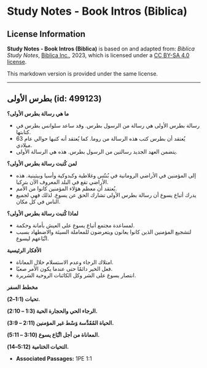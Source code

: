 # Study Notes - Book Intros (Biblica)

## License Information

**Study Notes - Book Intros (Biblica)** is based on and adapted from: _Biblica Study Notes_, [Biblica Inc.](https://www.biblica.com/), 2023, which is licensed under a [CC BY-SA 4.0 license](https://creativecommons.org/licenses/by-sa/4.0/legalcode.en).

This markdown version is provided under the same license.



--------------------------------

## بطرس الأولى (id: 499123)

**ما هي رسالة بطرس الأولى؟**

* رسالة بطرس الأولى هي رسالة من الرسول بطرس. وقد ساعد سلوانس بطرس في كتابتها.
* يُعتقد أن بطرس كتب هذه الرسالة من روما. كما يُعتقد أنه كتبها حوالي عام 63 ميلادي.
* يتضمن العهد الجديد رسالتين من الرسول بطرس. هذه هي الرسالة الأولى.

**لمن كُتبت رسالة بطرس الأولى؟**

* إلى المؤمنين في الأراضي الرومانية في بُنتُس وغلاطية وكبدوكية وأسيا وبيثينية. هذه الأراضي تقع في البلد المعروف الآن بتركيا.
* يُعتقد أن معظم هؤلاء المؤمنين كانوا من الأمم.
* يدرك أتباع يسوع أن رسالة بطرس الأولى تشارك الحق عن يسوع. لذلك فهي لجميع الناس في كل مكان.

**لماذا كُتبت رسالة بطرس الأولى؟**

* لمساعدة مجتمع أتباع يسوع على العيش بأمانة وحكمة.
* لتشجيع المؤمنين الذين كانوا يعانون ويتعرضون للمعاملة السيئة والاضطهاد بسبب اتِّبَاعهم ليسوع.

**الأفكار الرئيسية**

* امتلاك الرجاء وعدم الاستسلام خلال المعاناة.
* فعل الخير دائمًا حتى عندما يكون الأمر صعبًا.
* انتصار يسوع على الشر وكل الكائنات الروحية الشريرة.

**مخطط السفر**

**تحيات (1:1–2\).**

**الرجاء الحي والحجارة الحية (1:3 – 2:10\).**

**الحياة المُقَدَّسة وَسْط غير المؤمنين (2:11 – 3:9\).**

**المعاناة من أجل اتِّبَاع يسوع (3:10 – 5:11\).**

**التحيات الختامية (5:12–14\).**

* **Associated Passages:** 1PE 1:1

